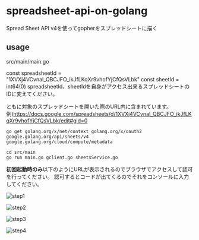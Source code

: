 # spreadsheet-api-on-golang
Spread Sheet API v4を使ってgopherをスプレッドシートに描く

## usage
src/main/main.go

const spreadsheetId = "1XVXj4VCvnaI_QBCJFO_ikJfLKqXr9vhofYjCfQsVLbk"
const sheetId = int64(0)
spreadsheetId、sheetIdを自身がアクセス出来るスプレッドシートのIDに変えてください。

ともに対象のスプレッドシートを開いた際のURL内に含まれています。
例)https://docs.google.com/spreadsheets/d/1XVXj4VCvnaI_QBCJFO_ikJfLKqXr9vhofYjCfQsVLbk/edit#gid=0

```console 
go get golang.org/x/net/context golang.org/x/oauth2 google.golang.org/api/sheets/v4 google.golang.org/cloud/compute/metadata

cd src/main
go run main.go gclient.go sheetsService.go 
```

**初回起動時のみ**以下のようにURLが表示されるのでブラウザでアクセスして認可を行ってください。
認可するとコードが出てくるのでそれをコンソールに入力してください。

![step1](https://raw.githubusercontent.com/howdy39/spreadsheets-api-on-golang/master/screenshots/step1.png)

![step2](https://raw.githubusercontent.com/howdy39/spreadsheets-api-on-golang/master/screenshots/step2.png)

![step3](https://raw.githubusercontent.com/howdy39/spreadsheets-api-on-golang/master/screenshots/step3.png)

![step4](https://raw.githubusercontent.com/howdy39/spreadsheets-api-on-golang/master/screenshots/step4.png)
